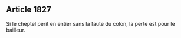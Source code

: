 Article 1827
----
Si le cheptel périt en entier sans la faute du colon, la perte est pour le
bailleur.
